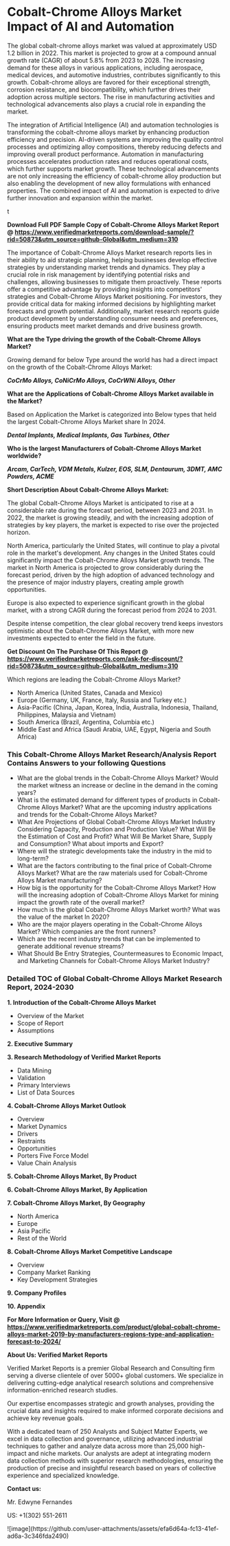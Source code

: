 <h1>Cobalt-Chrome Alloys Market Impact of AI and Automation</h1><p>The global cobalt-chrome alloys market was valued at approximately USD 1.2 billion in 2022. This market is projected to grow at a compound annual growth rate (CAGR) of about 5.8% from 2023 to 2028. The increasing demand for these alloys in various applications, including aerospace, medical devices, and automotive industries, contributes significantly to this growth. Cobalt-chrome alloys are favored for their exceptional strength, corrosion resistance, and biocompatibility, which further drives their adoption across multiple sectors. The rise in manufacturing activities and technological advancements also plays a crucial role in expanding the market.</p><p>The integration of Artificial Intelligence (AI) and automation technologies is transforming the cobalt-chrome alloys market by enhancing production efficiency and precision. AI-driven systems are improving the quality control processes and optimizing alloy compositions, thereby reducing defects and improving overall product performance. Automation in manufacturing processes accelerates production rates and reduces operational costs, which further supports market growth. These technological advancements are not only increasing the efficiency of cobalt-chrome alloy production but also enabling the development of new alloy formulations with enhanced properties. The combined impact of AI and automation is expected to drive further innovation and expansion within the market.</p>t</p><p id="" class=""><strong>Download Full PDF Sample Copy of Cobalt-Chrome Alloys Market Report @ <a href="https://www.verifiedmarketreports.com/download-sample/?rid=50873&utm_source=github-Global&utm_medium=310" target="_blank">https://www.verifiedmarketreports.com/download-sample/?rid=50873&utm_source=github-Global&utm_medium=310</a></strong></p><p>The importance of&nbsp;Cobalt-Chrome Alloys Market research reports lies in their ability to aid strategic planning, helping businesses develop effective strategies by understanding market trends and dynamics. They play a crucial role in risk management by identifying potential risks and challenges, allowing businesses to mitigate them proactively. These reports offer a competitive advantage by providing insights into competitors' strategies and Cobalt-Chrome Alloys Market positioning. For investors, they provide critical data for making informed decisions by highlighting market forecasts and growth potential. Additionally, market research reports guide product development by understanding consumer needs and preferences, ensuring products meet market demands and drive business growth.</p><p><strong>What are the&nbsp;Type driving the growth of the Cobalt-Chrome Alloys Market?</strong></p><p id="" class="">Growing demand for below Type around the world has had a direct impact on the growth of the Cobalt-Chrome Alloys Market:</p><em><strong>CoCrMo Alloys, CoNiCrMo Alloys, CoCrWNi Alloys, Other</strong></em></p><strong>What are the&nbsp;Applications&nbsp;of Cobalt-Chrome Alloys Market available in the Market?</strong></p><p id="" class="">Based on Application the Market is categorized into Below types that held the largest Cobalt-Chrome Alloys Market share In 2024.</p><em><strong>Dental Implants, Medical Implants, Gas Turbines, Other</strong></em></p><strong>Who is the largest Manufacturers of Cobalt-Chrome Alloys Market worldwide?</strong></p><p><em><strong>Arcam, CarTech, VDM Metals, Kulzer, EOS, SLM, Dentaurum, 3DMT, AMC Powders, ACME</strong></em></p><p id="" class=""><strong>Short Description About Cobalt-Chrome Alloys Market:</strong></p><p>The global Cobalt-Chrome Alloys Market is anticipated to rise at a considerable rate during the forecast period, between 2023 and 2031. In 2022, the market is growing steadily, and with the increasing adoption of strategies by key players, the market is expected to rise over the projected horizon.</p><p>North America, particularly the United States, will continue to play a pivotal role in the market's development. Any changes in the United States could significantly impact the Cobalt-Chrome Alloys Market growth trends. The market in North America is projected to grow considerably during the forecast period, driven by the high adoption of advanced technology and the presence of major industry players, creating ample growth opportunities.</p><p>Europe is also expected to experience significant growth in the global market, with a strong CAGR during the forecast period from 2024 to 2031.</p><p>Despite intense competition, the clear global recovery trend keeps investors optimistic about the Cobalt-Chrome Alloys Market, with more new investments expected to enter the field in the future.</p><p id="" class=""><strong>Get Discount On The Purchase Of This Report @ <a href="https://www.verifiedmarketreports.com/ask-for-discount/?rid=50873&utm_source=github-Global&utm_medium=310" target="_blank">https://www.verifiedmarketreports.com/ask-for-discount/?rid=50873&utm_source=github-Global&utm_medium=310</a></strong></p>Which regions are leading the Cobalt-Chrome Alloys Market?</p><ul><li>North America (United States, Canada and Mexico)</li><li>Europe (Germany, UK, France, Italy, Russia and Turkey etc.)</li><li>Asia-Pacific (China, Japan, Korea, India, Australia, Indonesia, Thailand, Philippines, Malaysia and Vietnam)</li><li>South America (Brazil, Argentina, Columbia etc.)</li><li>Middle East and Africa (Saudi Arabia, UAE, Egypt, Nigeria and South Africa)</li></ul><h3 id="" class="">This Cobalt-Chrome Alloys Market Research/Analysis Report Contains Answers to your following Questions</h3><ul><li>What are the global trends in the Cobalt-Chrome Alloys Market? Would the market witness an increase or decline in the demand in the coming years?</li><li>What is the estimated demand for different types of products in Cobalt-Chrome Alloys Market? What are the upcoming industry applications and trends for the Cobalt-Chrome Alloys Market?</li><li>What Are Projections of Global Cobalt-Chrome Alloys Market Industry Considering Capacity, Production and Production Value? What Will Be the Estimation of Cost and Profit? What Will Be Market Share, Supply and Consumption? What about imports and Export?</li><li>Where will the strategic developments take the industry in the mid to long-term?</li><li>What are the factors contributing to the final price of Cobalt-Chrome Alloys Market? What are the raw materials used for Cobalt-Chrome Alloys Market manufacturing?</li><li>How big is the opportunity for the Cobalt-Chrome Alloys Market? How will the increasing adoption of Cobalt-Chrome Alloys Market for mining impact the growth rate of the overall market?</li><li>How much is the global Cobalt-Chrome Alloys Market worth? What was the value of the market In 2020?</li><li>Who are the major players operating in the Cobalt-Chrome Alloys Market? Which companies are the front runners?</li><li>Which are the recent industry trends that can be implemented to generate additional revenue streams?</li><li>What Should Be Entry Strategies, Countermeasures to Economic Impact, and Marketing Channels for Cobalt-Chrome Alloys Market Industry?</li></ul><h3 id="" class="">Detailed TOC of Global Cobalt-Chrome Alloys Market Research Report, 2024-2030</h3><p id="" class=""><strong>1. Introduction of the Cobalt-Chrome Alloys Market</strong></p><ul><li>Overview of the Market</li><li>Scope of Report</li><li>Assumptions</li></ul><p id="" class=""><strong>2. Executive Summary</strong></p><p id="" class=""><strong>3. Research Methodology of Verified Market Reports</strong></p><ul><li>Data Mining</li><li>Validation</li><li>Primary Interviews</li><li>List of Data Sources</li></ul><p id="" class=""><strong>4. Cobalt-Chrome Alloys Market Outlook</strong></p><ul><li>Overview</li><li>Market Dynamics</li><li>Drivers</li><li>Restraints</li><li>Opportunities</li><li>Porters Five Force Model</li><li>Value Chain Analysis</li></ul><p id="" class=""><strong>5. Cobalt-Chrome Alloys Market, By Product</strong></p><p id="" class=""><strong>6. Cobalt-Chrome Alloys Market, By Application</strong></p><p id="" class=""><strong>7. Cobalt-Chrome Alloys Market, By Geography</strong></p><ul><li>North America</li><li>Europe</li><li>Asia Pacific</li><li>Rest of the World</li></ul><p id="" class=""><strong>8. Cobalt-Chrome Alloys Market Competitive Landscape</strong></p><ul><li>Overview</li><li>Company Market Ranking</li><li>Key Development Strategies</li></ul><p id="" class=""><strong>9. Company Profiles</strong></p><p id="" class=""><strong>10. Appendix</strong></p><p id="" class=""><strong>For More Information or Query, Visit @ <a href="https://www.verifiedmarketreports.com/product/global-cobalt-chrome-alloys-market-2019-by-manufacturers-regions-type-and-application-forecast-to-2024/" target="_blank">https://www.verifiedmarketreports.com/product/global-cobalt-chrome-alloys-market-2019-by-manufacturers-regions-type-and-application-forecast-to-2024/</a></strong></p><p id="" class=""><strong>About Us: Verified Market Reports</strong></p><p id="" class="">Verified Market Reports is a premier Global Research and Consulting firm serving a diverse clientele of over 5000+ global customers. We specialize in delivering cutting-edge analytical research solutions and comprehensive information-enriched research studies.</p><p id="" class="">Our expertise encompasses strategic and growth analyses, providing the crucial data and insights required to make informed corporate decisions and achieve key revenue goals.</p><p id="" class="">With a dedicated team of 250 Analysts and Subject Matter Experts, we excel in data collection and governance, utilizing advanced industrial techniques to gather and analyze data across more than 25,000 high-impact and niche markets. Our analysts are adept at integrating modern data collection methods with superior research methodologies, ensuring the production of precise and insightful research based on years of collective experience and specialized knowledge.</p><p id="" class=""><strong>Contact us:</strong></p><p id="" class="">Mr. Edwyne Fernandes</p><p id="" class="">US: +1(302) 551-2611</p>
![image](https://github.com/user-attachments/assets/efa6d64a-fc13-41ef-ad6a-3c346fda2490)
